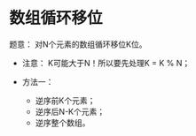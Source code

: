

# 数组循环移位
题意： 对N个元素的数组循环移位K位。

* 注意： K可能大于N！所以要先处理K = K % N；

* 方法一：
	* 逆序前K个元素；
	* 逆序后N-K个元素；
	* 逆序整个数组。
	

